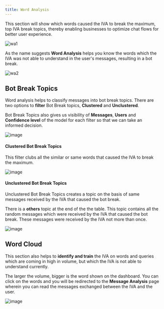 ```yaml
---
title: Word Analysis
---
```


This section will show which words caused the IVA to break the maximum, top IVA break topics, thereby enabling businesses to optimize chat flows for better user experience.

![wa1](https://user-images.githubusercontent.com/75118325/111724721-c2810880-888b-11eb-9717-c6d41aa0ba99.png)

As the name suggests **Word Analysis** helps you know the words which the IVA was not able to understand in the user's messages, resulting in a bot break. 

![wa2](https://user-images.githubusercontent.com/75118325/111725087-6cf92b80-888c-11eb-978b-542922b0f7ec.png)

## Bot Break Topics

Word analysis helps to classify messages into bot break topics. There are two options to **filter** Bot Break topics, **Clustered** and **Unclustered**.

Bot Break Topics also gives us visibility of **Messages**, **Users** and **Confidence level** of the model for each filter so that we can take an informed decision.

![image](https://user-images.githubusercontent.com/75118325/111902315-0417dc00-8a63-11eb-8140-bd11b83ff8b1.png)

#### Clustered Bot Break Topics

This filter clubs all the similar or same words that caused the IVA to break the maximum.

![image](https://user-images.githubusercontent.com/75118325/111902695-b43a1480-8a64-11eb-99d9-ce52bde92ae4.png)

#### Unclustered Bot Break Topics

Unclustered Bot Break Topics creates a topic on the basis of same messages received by the IVA that caused the bot break.

There is a **others** topic at the end of the the table. This topic contains all the random messages which were received by the IVA that caused the bot break. These messages were received by the IVA not more than once.

![image](https://user-images.githubusercontent.com/75118325/111904070-efd7dd00-8a6a-11eb-8eab-a80be8c81f80.png)

## Word Cloud

This section also helps to **identify and train** the IVA on words and queries which are coming in high in volume, but which the IVA is not able to understand currently.

The larger the volume, bigger is the word shown on the dashboard. You can click on the words and you will be redirected to the **Message Analysis** page wherein you can read the messages exchanged between the IVA and the user.

![image](https://user-images.githubusercontent.com/75118325/111904161-61b02680-8a6b-11eb-8a0c-d0f22a6cd811.png)
